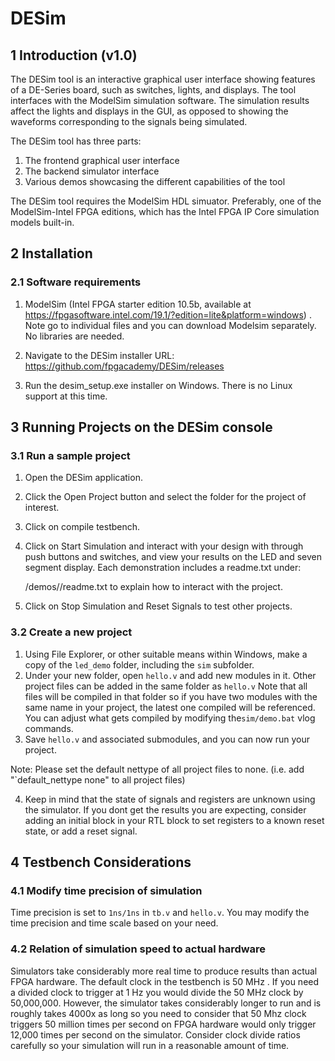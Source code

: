 # DESim

## 1 Introduction (v1.0)
The DESim tool is an interactive graphical user interface showing features of a DE-Series board, such as switches, lights, and displays. The tool interfaces with the ModelSim simulation software. The simulation results affect the lights and displays in the GUI, as opposed to showing the waveforms corresponding to the signals being simulated.

The DESim tool has three parts:
1) The frontend graphical user interface
2) The backend simulator interface
3) Various demos showcasing the different capabilities of the tool

The DESim tool requires the ModelSim HDL simuator. Preferably, one of the ModelSim-Intel FPGA editions, which has the Intel FPGA IP Core simulation models built-in.

## 2 Installation
### 2.1 Software requirements
1. ModelSim (Intel FPGA starter edition 10.5b, available at https://fpgasoftware.intel.com/19.1/?edition=lite&platform=windows) . Note go to individual files and you can download Modelsim separately. No libraries are needed.

2. Navigate to the DESim installer URL: https://github.com/fpgacademy/DESim/releases

3. Run the desim_setup.exe installer on Windows. There is no Linux support at this time.

   

## 3 Running Projects on the DESim console
### 3.1 Run a sample project
1. Open the DESim application.

2. Click the Open Project button and select the folder for the project of interest.

3. Click on compile testbench.

4. Click on Start Simulation and interact with your design with through push buttons and switches, and view your results on the LED and seven segment display. Each demonstration includes a readme.txt under: 

   <Install directory>/demos/<project>/readme.txt to explain how to interact with the project.

5. Click on Stop Simulation and Reset Signals to test other projects.

 

### 3.2 Create a new project
1. Using File Explorer, or other suitable means within Windows, make a copy of the `led_demo` folder, including the `sim` subfolder.
2. Under your new folder, open `hello.v` and add new modules in it. Other project files can be added in the same folder as `hello.v` Note that all files will be compiled in that folder so if you have two modules with the same name in your project, the latest one compiled will be referenced. You can adjust what gets compiled by modifying the`sim/demo.bat` vlog commands.
3. Save `hello.v` and associated submodules, and you can now run your project.  

Note: Please set the default nettype of all project files to none. (i.e. add "`default_nettype none" to all project files)

4. Keep in mind that the state of signals and registers are unknown using the simulator. If you dont get the results you are expecting, consider adding an initial block in your RTL block to set registers to a known reset state, or add a reset signal.



## 4 Testbench Considerations

### 4.1 Modify time precision of simulation
Time precision is set to `1ns/1ns` in `tb.v` and `hello.v`. You may modify the time precision and time scale based on your need.

### 4.2 Relation of simulation speed to actual hardware

Simulators take considerably more real time to produce results than actual FPGA hardware. The default clock in the testbench is 50 MHz . If you need a divided clock to trigger at 1 Hz you would divide the 50 MHz clock by 50,000,000. However, the simulator takes considerably longer to run and is roughly takes 4000x as long so you need to consider that 50 Mhz clock triggers 50 million times per second on FPGA hardware would only trigger 12,000 times per second on the simulator. Consider clock divide ratios carefully so your simulation will run in a reasonable amount of time.


